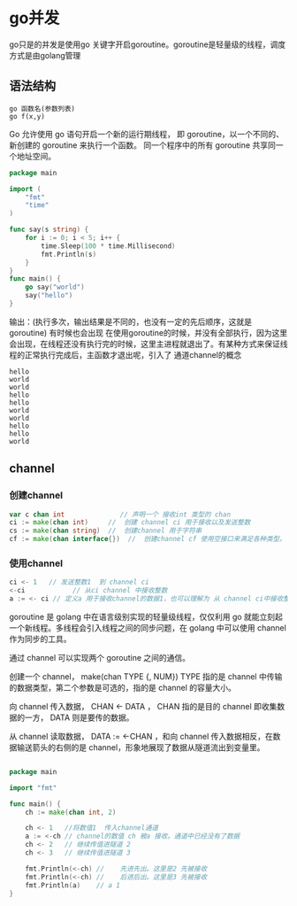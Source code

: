 # go并发

go只是的并发是使用go 关键字开启goroutine。goroutine是轻量级的线程，调度方式是由golang管理



## 语法结构

```
go 函数名(参数列表)
go f(x,y)
```

Go 允许使用 go 语句开启一个新的运行期线程， 即 goroutine，以一个不同的、新创建的 goroutine 来执行一个函数。 同一个程序中的所有 goroutine 共享同一个地址空间。

```go
package main

import (
	"fmt"
	"time"
)

func say(s string) {
	for i := 0; i < 5; i++ {
		time.Sleep(100 * time.Millisecond)
		fmt.Println(s)
	}
}
func main() {
	go say("world")
	say("hello")
}
```

输出：(执行多次，输出结果是不同的，也没有一定的先后顺序，这就是goroutine)  有时候也会出现 在使用goroutine的时候，并没有全部执行，因为这里会出现，在线程还没有执行完的时候，这里主进程就退出了。有某种方式来保证线程的正常执行完成后，主函数才退出呢，引入了 通道channel的概念

```
hello
world
world
hello
hello
world
world
hello
hello
world
```

## channel

### 创建channel

```go
var c chan int   			// 声明一个 接收int 类型的 chan
ci := make(chan int)     //  创建 channel ci 用于接收以及发送整数
cs := make(chan string)  //  创建channel 用于字符串
cf := make(chan interface{})  //  创建channel cf 使用空接口来满足各种类型。
```

### 使用channel

```go
ci <- 1   // 发送整数1  到 channel ci
<-ci			// 从ci channel 中接收整数
a := <- ci // 定义a 用于接收channel的数据1，也可以理解为 从 channel ci中接收整数，并保存到a中
```



goroutine 是 golang 中在语言级别实现的轻量级线程，仅仅利用 go 就能立刻起一个新线程。多线程会引入线程之间的同步问题，在 golang 中可以使用 channel 作为同步的工具。

通过 channel 可以实现两个 goroutine 之间的通信。

创建一个 channel， make(chan TYPE {, NUM}) TYPE 指的是 channel 中传输的数据类型，第二个参数是可选的，指的是 channel 的容量大小。

向 channel 传入数据， CHAN <- DATA ， CHAN 指的是目的 channel 即收集数据的一方， DATA 则是要传的数据。

从 channel 读取数据， DATA := <-CHAN ，和向 channel 传入数据相反，在数据输送箭头的右侧的是 channel，形象地展现了数据从隧道流出到变量里。



```go

package main

import "fmt"

func main() {
	ch := make(chan int, 2)

	ch <- 1   //将数值1  传入channel通道
	a := <-ch // channel的数值 ch 被a 接收。通道中已经没有了数据
	ch <- 2   // 继续传值进隧道 2
	ch <- 3   // 继续传值进隧道 3

	fmt.Println(<-ch) //	先进先出。这里是2 先被接收
	fmt.Println(<-ch) //	后进后出。这里是3 先被接收
	fmt.Println(a)    // a 1
}

```


